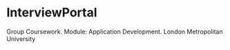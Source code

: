 # InterviewPortal
Group Coursework. Module: Application Development. London Metropolitan University
